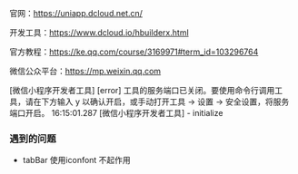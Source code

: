 


官网：https://uniapp.dcloud.net.cn/

开发工具：https://www.dcloud.io/hbuilderx.html

官方教程：https://ke.qq.com/course/3169971#term_id=103296764

微信公众平台：https://mp.weixin.qq.com


[微信小程序开发者工具] [error] 工具的服务端口已关闭。要使用命令行调用工具，请在下方输入 y 以确认开启，或手动打开工具 -> 设置 -> 安全设置，将服务端口开启。
16:15:01.287 [微信小程序开发者工具] - initialize

### 遇到的问题
- tabBar 使用iconfont  不起作用